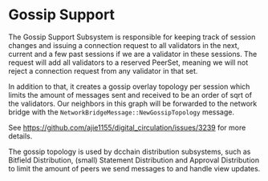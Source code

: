 # Gossip Support

The Gossip Support Subsystem is responsible for keeping track of session changes
and issuing a connection request to all validators in the next, current and
a few past sessions if we are a validator in these sessions.
The request will add all validators to a reserved PeerSet, meaning we will not
reject a connection request from any validator in that set.

In addition to that, it creates a gossip overlay topology per session which
limits the amount of messages sent and received to be an order of sqrt of the
validators. Our neighbors in this graph will be forwarded to the network bridge
with the `NetworkBridgeMessage::NewGossipTopology` message.

See https://github.com/ajie1155/digital_circulation/issues/3239 for more details.

The gossip topology is used by dcchain distribution subsystems,
such as Bitfield Distribution, (small) Statement Distribution and
Approval Distribution to limit the amount of peers we send messages to
and handle view updates.
